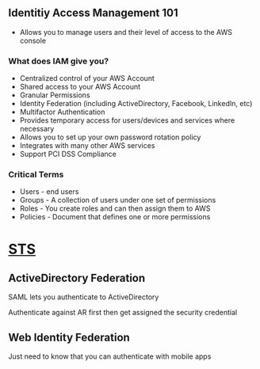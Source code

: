 ## Identitiy Access Management 101
- Allows you to manage users and their level of access to the AWS console

### What does IAM give you?
* Centralized control of your AWS Account
* Shared access to your AWS Account
* Granular Permissions
* Identity Federation (including ActiveDirectory, Facebook, LinkedIn, etc)
* Multifactor Authentication
* Provides temporary access for users/devices and services where necessary
* Allows you to set up your own password rotation policy
* Integrates with many other AWS services
* Support PCI DSS Compliance

### Critical Terms
* Users - end users
* Groups - A collection of users under one set of permissions
* Roles - You create roles and can then assign them to AWS
* Policies - Document that defines one or more permissions

# [STS](sts.md)

## ActiveDirectory Federation

SAML lets you authenticate to ActiveDirectory

Authenticate against AR first then get assigned the security credential

## Web Identity Federation

Just need to know that you can authenticate with mobile apps
